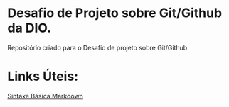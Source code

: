 # Desafio de Projeto sobre Git/Github da DIO. 
Repositório criado para o Desafio de projeto sobre Git/Github.

# Links Úteis:
[Sintaxe Básica Markdown](https://www.markdownguide.org/basic-syntax/)
